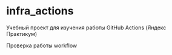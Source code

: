 # infra_actions
Учебный проект для изучения работы GitHub Actions (Яндекс Практикум)

Проверка работы workflow